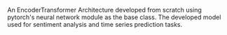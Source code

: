 An EncoderTransformer Architecture developed from scratch using pytorch's neural network module as the base class.
The developed model used for sentiment analysis and time series prediction tasks.
